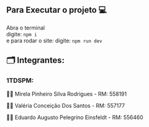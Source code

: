 ## Para Executar o projeto 💻
Abra o terminal <br/>
digite: ```npm i ``` <br/>
e para rodar o site:
digite: ```npm run dev``` <br/>

## 🗂️ Integrantes: 
### 1TDSPM:
💁‍♀️ Mirela Pinheiro Silva Rodrigues - RM: 558191

💁‍♀️ Valéria Conceição Dos Santos - RM: 557177

🙋‍♂️ Eduardo Augusto Pelegrino Einsfeldt - RM: 556460 
